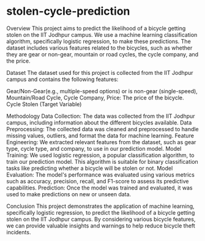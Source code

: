 # stolen-cycle-prediction

Overview
This project aims to predict the likelihood of a bicycle getting stolen on the IIT Jodhpur campus. We use a machine learning classification algorithm, specifically logistic regression, to make these predictions. The dataset includes various features related to the bicycles, such as whether they are gear or non-gear, mountain or road cycles, the cycle company, and the price.

Dataset
The dataset used for this project is collected from the IIT Jodhpur campus and contains the following features:

Gear/Non-Gear(e.g., multiple-speed options) or is non-gear (single-speed), Mountain/Road Cycle, Cycle Company, Price: The price of the bicycle. Cycle Stolen (Target Variable)

Methodology
Data Collection: The data was collected from the IIT Jodhpur campus, including information about the different bicycles available.
Data Preprocessing: The collected data was cleaned and preprocessed to handle missing values, outliers, and format the data for machine learning.
Feature Engineering: We extracted relevant features from the dataset, such as gear type, cycle type, and company, to use in our prediction model.
Model Training: We used logistic regression, a popular classification algorithm, to train our prediction model. This algorithm is suitable for binary classification tasks like predicting whether a bicycle will be stolen or not.
Model Evaluation: The model's performance was evaluated using various metrics such as accuracy, precision, recall, and F1-score to assess its predictive capabilities.
Prediction: Once the model was trained and evaluated, it was used to make predictions on new or unseen data.

Conclusion
This project demonstrates the application of machine learning, specifically logistic regression, to predict the likelihood of a bicycle getting stolen on the IIT Jodhpur campus. By considering various bicycle features, we can provide valuable insights and warnings to help reduce bicycle theft incidents.
